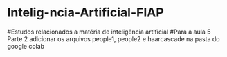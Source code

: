 # Intelig-ncia-Artificial-FIAP
#Estudos relacionados a matéria de inteligência artificial
#Para a aula 5 Parte 2 adicionar os arquivos people1, people2 e haarcascade na pasta do google colab

